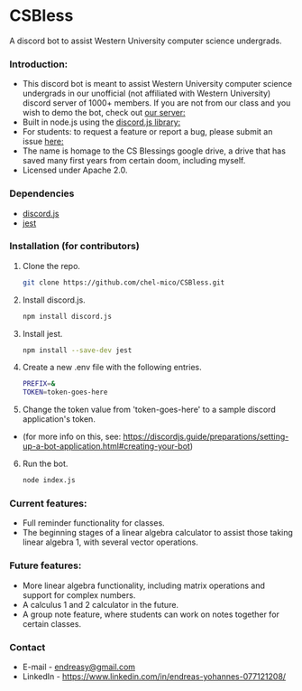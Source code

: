 # CSBless

A discord bot to assist Western University computer science undergrads.

### Introduction:
* This discord bot is meant to assist Western University computer science undergrads in our unofficial (not affiliated with Western University) discord server of 1000+ members. If you are not from our class and you wish to demo the bot, check out [our server:](https://discord.gg/tJD5quPAA8)
* Built in node.js using the [discord.js library:](https://github.com/discordjs/discord.js)
* For students: to request a feature or report a bug, please submit an issue [here:](https://github.com/chel-mico/CSBless/issues)
* The name is homage to the CS Blessings google drive, a drive that has saved many first years from certain doom, including myself.
* Licensed under Apache 2.0.

### Dependencies
* [discord.js](https://github.com/discordjs/discord.js)
* [jest](https://github.com/facebook/jest)

### Installation (for contributors)

1. Clone the repo.
   ```sh
   git clone https://github.com/chel-mico/CSBless.git
   ```
2. Install discord.js.
   ```sh
   npm install discord.js
   ```
3. Install jest.
   ```sh
   npm install --save-dev jest
   ```
4. Create a new .env file with the following entries.
   ```sh
   PREFIX=&
   TOKEN=token-goes-here
   ```
5. Change the token value from 'token-goes-here' to a sample discord application's token. 
* (for more info on this, see: https://discordjs.guide/preparations/setting-up-a-bot-application.html#creating-your-bot)
6. Run the bot.
   ```sh
   node index.js
   ```

### Current features:
* Full reminder functionality for classes.
* The beginning stages of a linear algebra calculator to assist those taking linear algebra 1, with several vector operations.

### Future features:
* More linear algebra functionality, including matrix operations and support for complex numbers.
* A calculus 1 and 2 calculator in the future.
* A group note feature, where students can work on notes together for certain classes.

### Contact
* E-mail - endreasy@gmail.com
* LinkedIn - https://www.linkedin.com/in/endreas-yohannes-077121208/
